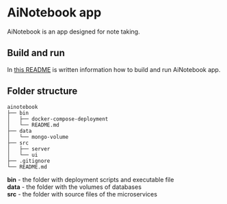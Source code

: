 # AiNotebook app
AiNotebook is an app designed for note taking. 

## Build and run 

In [this README](bin/README.md) is written information how to build and run AiNotebook app.

## Folder structure
```
ainotebook
├── bin                 
│   ├── docker-compose-deployment
│   └── README.md
├── data
│   └── mongo-volume
├── src
│   ├── server
│   └── ui
├── .gitignore
└── README.md
```
**bin** - the folder with deployment scripts and executable file <br>
**data** - the folder with the volumes of databases <br>
**src** - the folder with source files of the microservices
